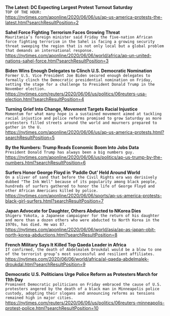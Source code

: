 **The Latest: DC Expecting Largest Protest Turnout Saturday**\
`TOP OF THE HOUR:`\
https://nytimes.com/aponline/2020/06/06/us/ap-us-america-protests-the-latest.html?searchResultPosition=2

**Sahel Force Fighting Terrorism Faces Growing Threat**\
`Mauritania’s foreign minister said Friday the five-nation African force fighting terrorism in the Sahel is facing a growing security threat sweeping the region that is not only local but a global problem that demands an international response.`\
https://nytimes.com/aponline/2020/06/06/world/africa/ap-un-united-nations-sahel-force.html?searchResultPosition=3

**Biden Wins Enough Delegates to Clinch U.S. Democratic Nomination**\
`Former U.S. Vice President Joe Biden secured enough delegates to formally clinch the Democratic presidential nomination on Friday, setting the stage for a challenge to President Donald Trump in the November election.`\
https://nytimes.com/reuters/2020/06/06/us/politics/06reuters-usa-election.html?searchResultPosition=4

**Turning Grief Into Change, Movement Targets Racial Injustice**\
`Momentum for what many hope is a sustained movement aimed at tackling racial injustice and police reforms promised to grow Saturday as more protesters filled streets around the world and mourners prepared to gather in the U.`\
https://nytimes.com/aponline/2020/06/06/us/ap-us-america-protests.html?searchResultPosition=5

**By the Numbers: Trump Reads Economic Boom Into Jobs Data**\
`President Donald Trump has always been a big numbers guy. `\
https://nytimes.com/aponline/2020/06/06/us/politics/ap-us-trump-by-the-numbers.html?searchResultPosition=6

**Surfers Honor George Floyd in ‘Paddle Out’ Held Around World**\
`On a sliver of sand that before the Civil Rights era was derisively dubbed "The Ink Well" because of its popularity among black people, hundreds of surfers gathered to honor the life of George Floyd and other African Americans killed by police. `\
https://nytimes.com/aponline/2020/06/06/sports/ap-us-america-protests-black-girl-surfers.html?searchResultPosition=7

**Japan Advocate for Daughter, Others Abducted to NKorea Dies**\
`Shigeru Yokota, a Japanese campaigner for the return of his daughter and more than a dozen others who were abducted to North Korea in the 1970s, has died. He was 87. `\
https://nytimes.com/aponline/2020/06/06/world/asia/ap-as-japan-obit-north-korea-abductions.html?searchResultPosition=8

**French Military Says It Killed Top Qaeda Leader in Africa**\
`If confirmed, the death of Abdelmalek Droukdal would be a blow to one of the terrorist group’s most successful and resilient affiliates.`\
https://nytimes.com/2020/06/06/world/africa/al-qaeda-abdelmalek-droukdal.html?searchResultPosition=9

**Democratic U.S. Politicians Urge Police Reform as Protesters March for 11th Day**\
`Prominent Democratic politicians on Friday embraced the cause of U.S. protesters angered by the death of a black man in Minneapolis police custody, adopting their slogans and announcing reforms as tensions remained high in major cities. `\
https://nytimes.com/reuters/2020/06/06/us/politics/06reuters-minneapolis-protest-police.html?searchResultPosition=10

